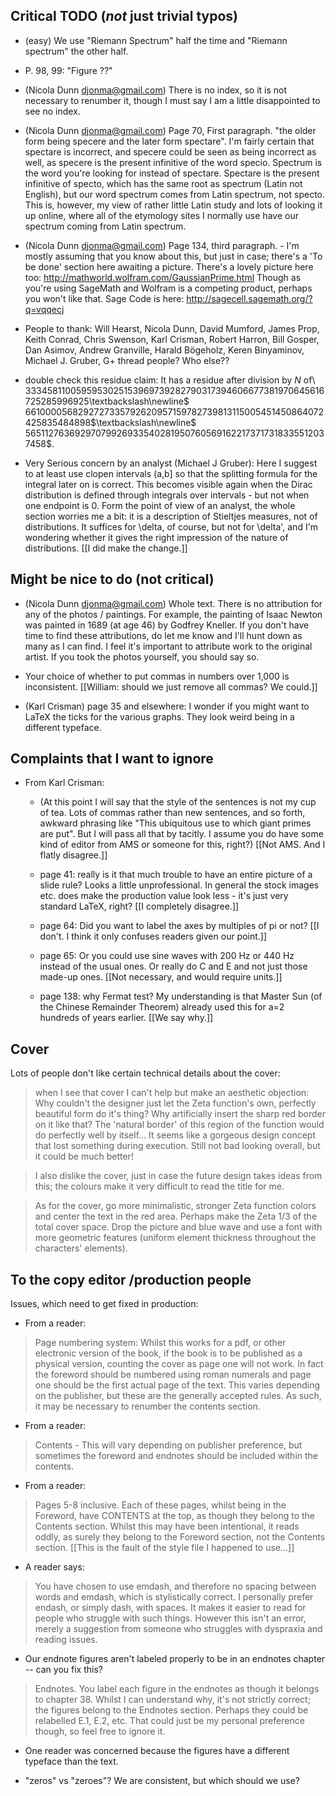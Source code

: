 ## Critical TODO (_not_ just trivial typos)

- (easy) We use "Riemann Spectrum" half the time and "Riemann spectrum" the other half.

- P. 98, 99: "Figure ??"

- (Nicola Dunn <djonma@gmail.com>) There is no index, so it is not necessary to renumber it, though I must say I am a little disappointed to see no index.

- (Nicola Dunn <djonma@gmail.com>) Page 70, First paragraph. "the older form being specere and the later form spectare". I'm fairly certain that spectare is incorrect, and specere could be seen as being incorrect as well, as specere is the present infinitive of the word specio.  Spectrum is the word you're looking for instead of spectare. Spectare is the present infinitive of specto, which has the same root as spectrum (Latin not English), but our word spectrum comes from Latin spectrum, not specto. This is, however, my view of rather little Latin study and lots of looking it up online, where all of the etymology sites I normally use have our spectrum coming from Latin spectrum.

- (Nicola Dunn <djonma@gmail.com>) Page 134, third paragraph. - I'm mostly assuming that you know about this, but just in case; there's a 'To be done' section here awaiting a picture. There's a lovely picture here too: http://mathworld.wolfram.com/GaussianPrime.html Though as you're using SageMath and Wolfram is a competing product, perhaps you won't like that. Sage Code is here: http://sagecell.sagemath.org/?q=vqqecj

- People to thank: Will Hearst, Nicola Dunn, David Mumford, James Prop, Keith Conrad, Chris Swenson, Karl Crisman, Robert Harron,  Bill Gosper, Dan Asimov, Andrew Granville, Harald Bögeholz, Keren Binyaminov, Michael J. Gruber, G+ thread people? Who else??

- double check this residue claim:
        It has a residue after division by $N$ of\\ $3334581100595953025153969739282790317394606677381970645616725285996925$\textbackslash\newline$
         6610000568292727335792620957159782739813115005451450864072425835484898$\textbackslash\newline$
         565112763692970799269335402819507605691622173717318335512037458$.


- Very Serious concern by an analyst (Michael J Gruber): Here I suggest to at least use clopen intervals (a,b] so that the splitting formula for the integral later on is correct.  This becomes visible again when the Dirac distribution is defined through integrals over intervals - but not when one endpoint is 0. Form the point of view of an analyst, the whole section worries me a bit: it is a description of Stieltjes measures, not of distributions. It suffices for \delta, of course, but not for \delta', and I'm wondering whether it gives the right impression of the nature of distributions. [[I did make the change.]]


## Might be nice to do (not critical)

- (Nicola Dunn <djonma@gmail.com>) Whole text. There is no attribution for any of the photos / paintings. For example, the painting of Isaac Newton was painted in 1689 (at age 46) by Godfrey Kneller. If you don't have time to find these attributions, do let me know and I'll hunt down as many as I can find. I feel it's important to attribute work to the original artist. If you took the photos yourself, you should say so.

- Your choice of whether to put commas in numbers over 1,000 is inconsistent.  [[William: should we just remove all commas? We could.]]

- (Karl Crisman) page 35 and elsewhere: I wonder if you might want to LaTeX the ticks for the various graphs.  They look weird being in a different typeface.


## Complaints that I want to ignore

- From Karl Crisman:

   -  (At this point I will say that the style of the sentences is not my cup of tea.  Lots of commas rather than new sentences, and so forth, awkward phrasing like "This ubiquitous use to which giant primes are put".  But I will pass all that by tacitly.  I assume you do have some kind of editor from AMS or someone for this, right?)   [[Not AMS.  And I flatly disagree.]]

   - page 41: really is it that much trouble to have an entire picture of a slide rule?  Looks a little unprofessional.  In general the stock images etc. does make the production value look less - it's just very standard LaTeX, right?   [[I completely disagree.]]

   - page 64: Did you want to label the axes by multiples of pi or not?  [[I don't.  I think it only confuses readers given our point.]]

   - page 65: Or you could use sine waves with 200 Hz or 440 Hz instead of the usual ones.  Or really do C and E and not just those made-up ones.  [[Not necessary, and would require units.]]

   - page 138: why Fermat test?  My understanding is that Master Sun (of the Chinese Remainder Theorem) already used this for a=2 hundreds of years earlier.  [[We say why.]]

## Cover

Lots of people don't like certain technical details about the cover:

> when I see that cover I can't help but make an aesthetic objection: Why couldn't the designer just let the Zeta function's own, perfectly beautiful form do it's thing? Why artificially insert the sharp red border on it like that? The 'natural border' of this region of the function would do perfectly well by itself... It seems like a gorgeous design concept that lost something during execution. Still not bad looking overall, but it could be much better!

> I also dislike the cover, just in case the future design takes ideas from this; the colours make it very difficult to read the title for me.

> As for the cover, go more minimalistic, stronger Zeta function colors and center the text in the red area.  Perhaps make the Zeta 1/3 of the total cover space. Drop the picture and blue wave and use a font with more geometric features (uniform element thickness throughout the characters' elements).



## To the copy editor /production people

Issues, which need to get fixed in production:

- From a reader:
> Page numbering system: Whilst this works for a pdf, or other electronic version of the book, if the book is to be published as a physical version, counting the cover as page one will not work. In fact the foreword should be numbered using roman numerals and page one should be the first actual page of the text. This varies depending on the publisher, but these are the generally accepted rules. As such, it may be necessary to renumber the contents section.

- From a reader:
> Contents - This will vary depending on publisher preference, but sometimes the foreword and endnotes should be included within the contents.

- From a reader:
> Pages 5-8 inclusive. Each of these pages, whilst being in the Foreword, have CONTENTS at the top, as though they belong to the Contents section. Whilst this may have been intentional, it reads oddly, as surely they belong to the Foreword section, not the Contents section. [[This is the fault of the style file I happened to use...]]

- A reader says:
> You have chosen to use emdash, and therefore no spacing between words and emdash, which is stylistically correct. I personally prefer endash, or simply dash, with spaces. It makes it easier to read for people who struggle with such things. However this isn't an error, merely a suggestion from someone who struggles with dyspraxia and reading issues.

- Our endnote figures aren't labeled properly to be in an endnotes chapter -- can you fix this?
> Endnotes. You label each figure in the endnotes as though it belongs to chapter 38. Whilst I can understand why, it's not strictly correct; the figures belong to the Endnotes section. Perhaps they could be relabelled E.1, E.2, etc. That could just be my personal preference though, so feel free to ignore it.

- One reader was concerned because the figures have a different typeface than the text.

- "zeros" vs "zeroes"?  We are consistent, but which should we use?

